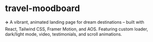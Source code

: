 # travel-moodboard
✈️ A vibrant, animated landing page for dream destinations – built with React, Tailwind CSS, Framer Motion, and AOS. Featuring custom loader, dark/light mode, video, testimonials, and scroll animations.
